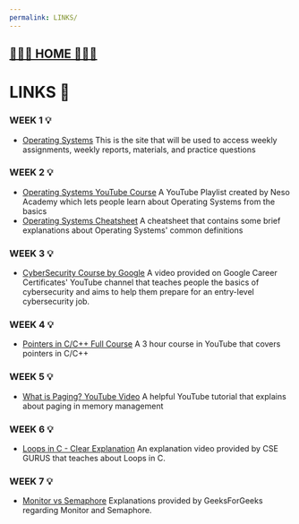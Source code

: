 ```yaml
---
permalink: LINKS/
---
```


## [ 👨🏻‍💻 HOME 👩🏻‍💻](../)

# LINKS 🔗

### WEEK 1 💡
* [Operating Systems](https://os.vlsm.org/)
  This is the site that will be used to access weekly assignments, weekly reports, materials, and practice questions
### WEEK 2 💡
* [Operating Systems YouTube Course](https://www.youtube.com/watch?v=vBURTt97EkA&list=PLBlnK6fEyqRiVhbXDGLXDk_OQAeuVcp2O)
  A YouTube Playlist created by Neso Academy which lets people learn about Operating Systems from the basics
* [Operating Systems Cheatsheet](https://github.com/Gauraviitkgp/Math-IITKGP-Resources/blob/master/Operating%20Systems%20Cheat%20Sheet.pdf)
  A cheatsheet that contains some brief explanations about Operating Systems' common definitions
### WEEK 3 💡
* [CyberSecurity Course by Google](https://www.youtube.com/watch?v=_DVVNOGYtmU)
  A video provided on Google Career Certificates' YouTube channel that teaches people the basics of cybersecurity and aims to help them prepare for an entry-level cybersecurity job.
### WEEK 4 💡
* [Pointers in C/C++ Full Course](https://www.youtube.com/watch?v=zuegQmMdy8M)
  A 3 hour course in YouTube that covers pointers in C/C++
### WEEK 5 💡
* [What is Paging? YouTube Video](https://www.youtube.com/watch?v=6c-mOFZwP_8)
  A helpful YouTube tutorial that explains about paging in memory management
### WEEK 6 💡
* [Loops in C - Clear Explanation](https://www.youtube.com/watch?v=mkuFtOB721w)
  An explanation video provided by CSE GURUS that teaches about Loops in C.
### WEEK 7 💡
* [Monitor vs Semaphore](https://www.geeksforgeeks.org/monitor-vs-semaphore/)
  Explanations provided by GeeksForGeeks regarding Monitor and Semaphore.

